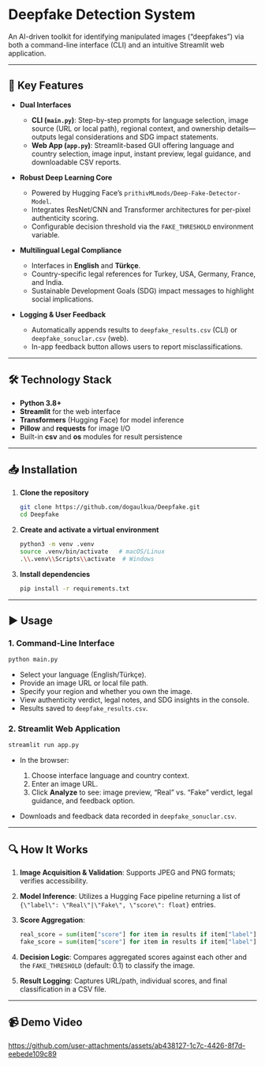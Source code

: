 # Deepfake Detection System

An AI-driven toolkit for identifying manipulated images (“deepfakes”) via both a command-line interface (CLI) and an intuitive Streamlit web application.

---

## 🚀 Key Features

* **Dual Interfaces**

  * **CLI (`main.py`)**: Step-by-step prompts for language selection, image source (URL or local path), regional context, and ownership details—outputs legal considerations and SDG impact statements.
  * **Web App (`app.py`)**: Streamlit-based GUI offering language and country selection, image input, instant preview, legal guidance, and downloadable CSV reports.

* **Robust Deep Learning Core**

  * Powered by Hugging Face’s `prithivMLmods/Deep-Fake-Detector-Model`.
  * Integrates ResNet/CNN and Transformer architectures for per-pixel authenticity scoring.
  * Configurable decision threshold via the `FAKE_THRESHOLD` environment variable.

* **Multilingual Legal Compliance**

  * Interfaces in **English** and **Türkçe**.
  * Country-specific legal references for Turkey, USA, Germany, France, and India.
  * Sustainable Development Goals (SDG) impact messages to highlight social implications.

* **Logging & User Feedback**

  * Automatically appends results to `deepfake_results.csv` (CLI) or `deepfake_sonuclar.csv` (web).
  * In-app feedback button allows users to report misclassifications.

---

## 🛠️ Technology Stack

* **Python 3.8+**
* **Streamlit** for the web interface
* **Transformers** (Hugging Face) for model inference
* **Pillow** and **requests** for image I/O
* Built-in **csv** and **os** modules for result persistence

---

## 📥 Installation

1. **Clone the repository**

   ```bash
   git clone https://github.com/dogaulkua/Deepfake.git
   cd Deepfake
   ```
2. **Create and activate a virtual environment**

   ```bash
   python3 -m venv .venv
   source .venv/bin/activate   # macOS/Linux
   .\\.venv\\Scripts\\activate  # Windows
   ```
3. **Install dependencies**

   ```bash
   pip install -r requirements.txt
   ```

---

## ▶️ Usage

### 1. Command-Line Interface

```bash
python main.py
```

* Select your language (English/Türkçe).
* Provide an image URL or local file path.
* Specify your region and whether you own the image.
* View authenticity verdict, legal notes, and SDG insights in the console.
* Results saved to `deepfake_results.csv`.

### 2. Streamlit Web Application

```bash
streamlit run app.py
```

* In the browser:

  1. Choose interface language and country context.
  2. Enter an image URL.
  3. Click **Analyze** to see: image preview, “Real” vs. “Fake” verdict, legal guidance, and feedback option.
* Downloads and feedback data recorded in `deepfake_sonuclar.csv`.

---

## 🔍 How It Works

1. **Image Acquisition & Validation**: Supports JPEG and PNG formats; verifies accessibility.
2. **Model Inference**: Utilizes a Hugging Face pipeline returning a list of `{\"label\": \"Real\"|\"Fake\", \"score\": float}` entries.
3. **Score Aggregation**:

   ```python
   real_score = sum(item["score"] for item in results if item["label"].lower() == "real")
   fake_score = sum(item["score"] for item in results if item["label"].lower() == "fake")
   ```
4. **Decision Logic**: Compares aggregated scores against each other and the `FAKE_THRESHOLD` (default: 0.1) to classify the image.
5. **Result Logging**: Captures URL/path, individual scores, and final classification in a CSV file.

---




## 📹 Demo Video

https://github.com/user-attachments/assets/ab438127-1c7c-4426-8f7d-eebede109c89
